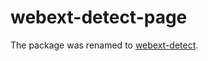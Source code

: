 # webext-detect-page

The package was renamed to [webext-detect](https://www.npmjs.com/package/webext-detect).
